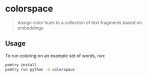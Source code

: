 # colorspace

> Assign color hues to a collection of text fragments based on embeddings.

## Usage

To run coloring on an example set of words, run:

```sh
poetry install
poetry run python -m colorspace
```
